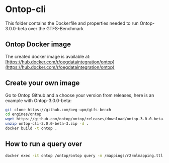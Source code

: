 # Ontop-cli
This folder contains the Dockerfile and properties needed to run Ontop-3.0.0-beta over the GTFS-Benchmark

## Ontop Docker image
The created docker image is available at: [https://hub.docker.com/r/oegdataintegration/ontop](https://hub.docker.com/r/oegdataintegration/ontop)

## Create your own image
Go to Ontop Github and a choose your version from releases, here is an example with Ontop-3.0.0-beta:
```bash
git clone https://github.com/oeg-upm/gtfs-bench
cd engines/ontop
wget https://github.com/ontop/ontop/releases/download/ontop-3.0.0-beta-3/ontop-cli-3.0.0-beta-3.zip
unzip ontop-cli-3.0.0-beta-3.zip -d .
docker build -t ontop .
```

## How to run a query over
```bash
docker exec -it ontop /ontop/ontop query -m /mappings/r2rmlmapping.ttl -p /ontop/properties/propertiesFile.properties -q /queries/query.rq
```